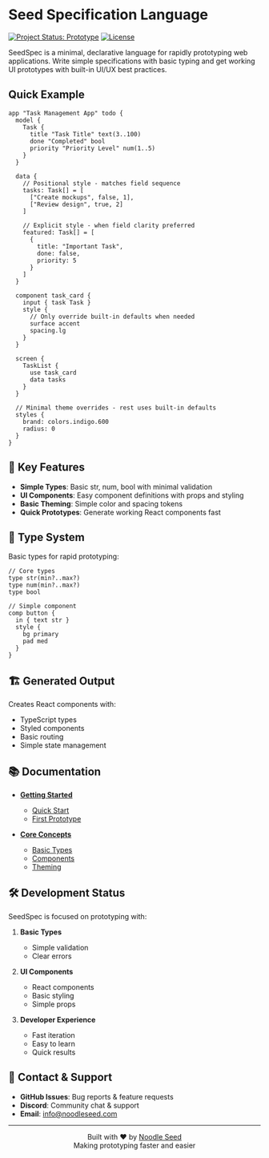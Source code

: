 # Seed Specification Language

[![Project Status: Prototype](https://img.shields.io/badge/Project%20Status-Prototype-yellow.svg)]()
[![License](https://img.shields.io/badge/license-Dual%20GPL%2FCommercial-blue.svg)](LICENSE.md)

SeedSpec is a minimal, declarative language for rapidly prototyping web applications. Write simple specifications with basic typing and get working UI prototypes with built-in UI/UX best practices.

## Quick Example

```seed
app "Task Management App" todo {
  model {
    Task {
      title "Task Title" text(3..100)
      done "Completed" bool
      priority "Priority Level" num(1..5)
    }
  }
  
  data {
    // Positional style - matches field sequence
    tasks: Task[] = [
      ["Create mockups", false, 1],
      ["Review design", true, 2]
    ]
    
    // Explicit style - when field clarity preferred
    featured: Task[] = [
      {
        title: "Important Task",
        done: false,
        priority: 5
      }
    ]
  }
  
  component task_card {
    input { task Task }
    style {
      // Only override built-in defaults when needed
      surface accent
      spacing.lg
    }
  }
  
  screen {
    TaskList {
      use task_card
      data tasks
    }
  }
  
  // Minimal theme overrides - rest uses built-in defaults
  styles {
    brand: colors.indigo.600
    radius: 0
  }
}
```

## 🌟 Key Features

- **Simple Types**: Basic str, num, bool with minimal validation
- **UI Components**: Easy component definitions with props and styling
- **Basic Theming**: Simple color and spacing tokens
- **Quick Prototypes**: Generate working React components fast

## 🎯 Type System

Basic types for rapid prototyping:

```seed
// Core types
type str(min?..max?)
type num(min?..max?)
type bool

// Simple component
comp button {
  in { text str }
  style {
    bg primary
    pad med
  }
}
```

## 🏗️ Generated Output

Creates React components with:
- TypeScript types
- Styled components
- Basic routing
- Simple state management

## 📚 Documentation

- **[Getting Started](docs/getting-started.md)**
  - [Quick Start](docs/getting-started/quick-start.md)
  - [First Prototype](docs/getting-started/first-prototype.md)

- **[Core Concepts](docs/core-concepts/)**
  - [Basic Types](docs/core-concepts/types.md)
  - [Components](docs/core-concepts/components.md)
  - [Theming](docs/core-concepts/theming.md)

## 🛠️ Development Status

SeedSpec is focused on prototyping with:

1. **Basic Types**
   - Simple validation
   - Clear errors

2. **UI Components**
   - React components
   - Basic styling
   - Simple props

3. **Developer Experience**
   - Fast iteration
   - Easy to learn
   - Quick results

## 📱 Contact & Support

- **GitHub Issues**: Bug reports & feature requests
- **Discord**: Community chat & support
- **Email**: info@noodleseed.com

---

<div align="center">
  Built with ❤️ by <a href="https://noodleseed.com">Noodle Seed</a>
  <br>
  Making prototyping faster and easier
</div>
